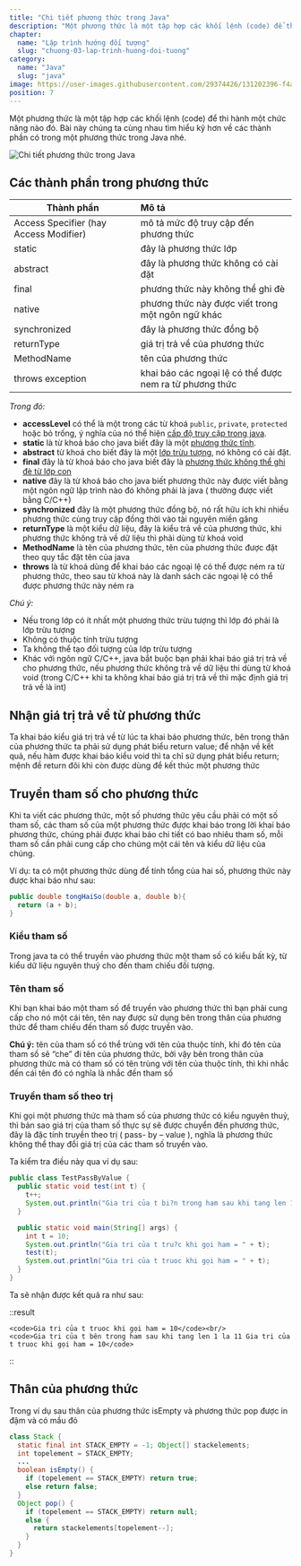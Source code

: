 ```yaml
---
title: "Chi tiết phương thức trong Java"
description: "Một phương thức là một tập hợp các khối lệnh (code) để thi hành một chức năng nào đó. Bài này chúng ta cùng nhau tìm hiểu kỹ hơn về các thành phần có trong một phương thức trong Java nhé."
chapter:
  name: "Lập trình hướng đối tượng"
  slug: "chuong-03-lap-trinh-huong-doi-tuong"
category:
  name: "Java"
  slug: "java"
image: https://user-images.githubusercontent.com/29374426/131202396-f4ab4d7f-60a6-45b4-8f32-9e8ef7fdc63f.png
position: 7
---
```


Một phương thức là một tập hợp các khối lệnh (code) để thi hành một chức năng nào đó. Bài này chúng ta cùng nhau tìm hiểu kỹ hơn về các thành phần có trong một phương thức trong Java nhé.

![Chi tiết phương thức trong Java](https://user-images.githubusercontent.com/29374426/131202396-f4ab4d7f-60a6-45b4-8f32-9e8ef7fdc63f.png)

## Các thành phần trong phương thức

| Thành phần                             | Mô tả                                                   |
| -------------------------------------- | :------------------------------------------------------ |
| Access Specifier (hay Access Modifier) | mô tả mức độ truy cập đến phương thức                   |
| static                                 | đây là phương thức lớp                                  |
| abstract                               | đây là phương thức không có cài đặt                     |
| final                                  | phương thức này không thể ghi đè                        |
| native                                 | phương thức này được viết trong một ngôn ngữ khác       |
| synchronized                           | đây là phương thức đồng bộ                              |
| returnType                             | giá trị trả về của phương thức                          |
| MethodName                             | tên của phương thức                                     |
| throws exception                       | khai báo các ngoại lệ có thể được nem ra từ phương thức |

_Trong đó:_

- **accessLevel** có thể là một trong các từ khoá `public`, `private`, `protected` hoặc bỏ trống, ý nghĩa của nó thể hiện [cấp độ truy cập trong java](/bai-viet/java/cap-do-truy-cap-trong-java).
- **static** là từ khoá báo cho java biết đây là một [phương thức tĩnh](/bai-viet/java/phuong-thuc-tinh-trong-java).
- **abstract** từ khoá cho biết đây là một [lớp trừu tượng](/bai-viet/java/lop-truu-tuong-trong-java), nó không có cài đặt.
- **final** đây là từ khoá báo cho java biết đây là [phương thức không thể ghi đè từ lớp con](/bai-viet/java/tu-khoa-final-trong-java)
- **native** đây là từ khoá báo cho java biết phương thức này được viết bằng một ngôn ngữ lập trình nào đó không phải là java ( thường được viết bằng C/C++)
- **synchronized** đây là một phương thức đồng bộ, nó rất hữu ích khi nhiều phương thức cùng truy cập đồng thời vào tài nguyên miền găng
- **returnType** là một kiểu dữ liệu, đây là kiểu trả về của phương thức, khi phương thức không trả về dữ liệu thì phải dùng từ khoá void
- **MethodName** là tên của phương thức, tên của phương thức được đặt theo quy tắc đặt tên của java
- **throws** là từ khoá dùng để khai báo các ngoại lệ có thể được ném ra từ phương thức, theo sau từ khoá này là danh sách các ngoại lệ có thể được phương thức này ném ra

_Chú ý:_

- Nếu trong lớp có ít nhất một phương thức trừu tượng thì lớp đó phải là lớp trừu tượng
- Không có thuộc tính trừu tượng
- Ta không thể tạo đối tượng của lớp trừu tượng
- Khác với ngôn ngữ C/C++, java bắt buộc bạn phải khai báo giá trị trả về cho phương thức, nếu phương thức không trả về dữ liệu thi dùng từ khoá void (trong C/C++ khi ta không khai báo giá trị trả về thì mặc định giá trị trả về là int)

## Nhận giá trị trả về từ phương thức

Ta khai báo kiểu giá trị trả về từ lúc ta khai báo phương thức, bên trong thân của phương thức ta phải sử dụng phát biểu return value; để nhận về kết quả, nếu hàm được khai báo kiểu void thì ta chỉ sử dụng phát biểu return; mệnh đề return đôi khi còn được dùng để kết thúc một phương thức

## Truyền tham số cho phương thức

Khi ta viết các phương thức, một số phương thức yêu cầu phải có một số tham số, các tham số của một phương thức được khai báo trong lời khai báo phương thức, chúng phải được khai báo chi tiết có bao nhiêu tham số, mỗi tham số cần phải cung cấp cho chúng một cái tên và kiểu dữ liệu của chúng.

Ví dụ: ta có một phương thức dùng để tính tổng của hai số, phương thức này được khai báo như sau:

```java
public double tongHaiSo(double a, double b){
  return (a + b);
}
```

### Kiểu tham số

Trong java ta có thể truyền vào phương thức một tham số có kiểu bất kỳ, từ kiểu dữ liệu nguyên thuỷ cho đến tham chiếu đối tượng.

### Tên tham số

Khi bạn khai báo một tham số để truyền vào phương thức thì bạn phải cung cấp cho nó một cái tên, tên nay được sử dụng bên trong thân của phương thức để tham chiếu đến tham số được truyền vào.

**Chú ý:** tên của tham số có thể trùng với tên của thuộc tính, khi đó tên của tham số sẽ “che” đi tên của phương thức, bởi vậy bên trong thân của phương thức mà có tham số có tên trùng với tên của thuộc tính, thì khi nhắc đến cái tên đó có nghĩa là nhắc đến tham số

### Truyền tham số theo trị

Khi gọi một phương thức mà tham số của phương thức có kiểu nguyên thuỷ, thì bản sao giá trị của tham số thực sự sẽ được chuyển đến phương thức, đây là đặc tính truyền theo trị ( pass- by – value ), nghĩa là phương thức không thể thay đổi giá trị của các tham số truyền vào.

Ta kiểm tra điều này qua ví dụ sau:

```java
public class TestPassByValue {
  public static void test(int t) {
    t++;
    System.out.println("Gia tri của t bi?n trong ham sau khi tang len 1 la " + t);
  }

  public static void main(String[] args) {
    int t = 10;
    System.out.println("Gia tri của t tru?c khi gọi ham = " + t);
    test(t);
    System.out.println("Gia tri của t truoc khi gọi ham = " + t);
  }
}
```

Ta sẽ nhận được kết quả ra như sau:

::result

    <code>Gia tri của t truoc khi gọi ham = 10</code><br/>
    <code>Gia tri của t bên trong ham sau khi tang len 1 la 11 Gia tri của t truoc khi gọi ham = 10</code>

::

## Thân của phương thức

Trong ví dụ sau thân của phương thức isEmpty và phương thức pop được in đậm và có mầu đỏ

```java
class Stack {
  static final int STACK_EMPTY = -1; Object[] stackelements;
  int topelement = STACK_EMPTY;
  ...
  boolean isEmpty() {
    if (topelement == STACK_EMPTY) return true;
    else return false;
  }
  Object pop() {
    if (topelement == STACK_EMPTY) return null;
    else {
      return stackelements[topelement--];
    }
  }
}
```
